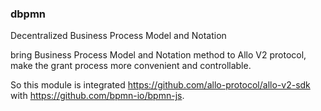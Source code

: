 ### dbpmn

Decentralized Business Process Model and Notation

bring Business Process Model and Notation method to Allo V2 protocol, make the grant process more convenient and controllable.

So this module is integrated https://github.com/allo-protocol/allo-v2-sdk with https://github.com/bpmn-io/bpmn-js.


